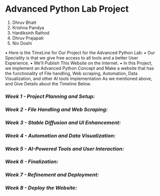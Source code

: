 # **Advanced Python Lab Project**

1. Dhruv Bhatt
2. Krishna Pandya
3. Hardiksinh Rathod
4. Dhruv Prajapati
5. Niv Doshi

▪ Here is the TimeLine for Our Project for the Advanced Python Lab:
▪ Our Speciality is that we give free access to all tools and a better User Experience.
▪ We’ll Publish This Website on the Internet.
▪ In this Project, we implement an Advanced Python Concept and Make a website that has the functionality of File handling, Web scraping, Automation, Data Visualization, and other AI tools Implementation As we mentioned above, and Give Details about the Timeline Below.

### _Week 1 - Project Planning and Setup:_
### _Week 2 - File Handling and Web Scraping:_
### _Week 3 - Stable Diffusion and UI Enhancement:_
### _Week 4 - Automation and Data Visualization:_
### _Week 5 - AI-Powered Tools and User Interaction:_
### _Week 6 - Finalization:_
### _Week 7 - Refinement and Deployment:_
### _Week 8 - Deploy the Website:_
